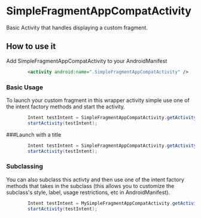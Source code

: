# SimpleFragmentAppCompatActivity
Basic Activity that handles displaying a custom fragment.

## How to use it

Add SimpleFragmentAppCompatActivity to your AndroidManifest
```xml
		<activity android:name=".SimpleFragmentAppCompatActivity" />
```

### Basic Usage
To launch your custom fragment in this wrapper activity simple use one of the intent factory methods and start the activity.

```java
		Intent testIntent = SimpleFragmentAppCompatActivity.getActivityIntent(this, MyFragment.class);
		startActivity(testIntent);
```

###Launch with a title
```java
		Intent testIntent = SimpleFragmentAppCompatActivity.getActivityIntent(this, MyFragment.class, R.string.custom_title);
		startActivity(testIntent);
```

### Subclassing
You can also subclass this activty and then use one of the intent factory methods that takes in the subclass (this allows you to customize the subclass's style, label, usage restrictions, etc in AndroidManifest).

```java
		Intent testIntent = MySimpleFragmentAppCompatActivity.getActivityIntent(this, MySimpleFragmentAppCompatActivity.class, MyFragment.class);
		startActivity(testIntent);
```
